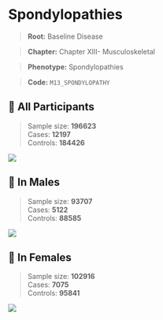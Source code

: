 # Spondylopathies

> **Root:** Baseline Disease  

> **Chapter:** Chapter XIII- Musculoskeletal  

> **Phenotype:** Spondylopathies  

> **Code:** `M13_SPONDYLOPATHY`

## 🧪 All Participants  
> Sample size: **196623**  
> Cases: **12197**  
> Controls: **184426**
<img src="/Disease/Figures/ALL/Incidence/M13_SPONDYLOPATHY.png"/>
<CsvTable src="/public/Disease/Data/ALL/Incidence/COX_M13_SPONDYLOPATHY.csv" label="🔍 View full results" />

## 👨 In Males  
> Sample size: **93707**  
> Cases: **5122**  
> Controls: **88585**
<img src="/Disease/Figures/Male/Incidence/M13_SPONDYLOPATHY.png"/>
<CsvTable src="/public/Disease/Data/Male/Incidence/COX_M13_SPONDYLOPATHY.csv" label="🔍 View full results" />

## 👩 In Females  
> Sample size: **102916**  
> Cases: **7075**  
> Controls: **95841**
<img src="/Disease/Figures/Female/Incidence/M13_SPONDYLOPATHY.png"/>
<CsvTable src="/public/Disease/Data/Female/Incidence/COX_M13_SPONDYLOPATHY.csv" label="🔍 View full results" />
